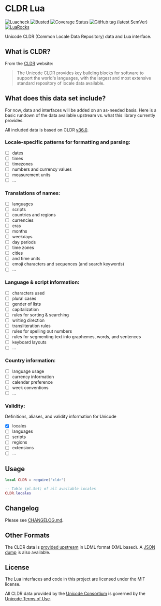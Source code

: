 # CLDR Lua

[![Luacheck](https://github.com/alerque/cldr-lua/workflows/Luacheck/badge.svg)](https://github.com/alerque/cldr-lua/actions)
[![Busted](https://github.com/alerque/cldr-lua/workflows/Busted/badge.svg)](https://github.com/alerque/cldr-lua/actions)
[![Coverage Status](https://coveralls.io/repos/github/alerque/cldr-lua/badge.svg?branch=master)](https://coveralls.io/github/alerque/cldr-lua?branch=master)
[![GitHub tag (latest SemVer)](https://img.shields.io/github/v/tag/alerque/cldr-lua)](https://github.com/alerque/cldr-lua/releases)
[![LuaRocks](https://img.shields.io/luarocks/v/alerque/cldr)](https://luarocks.org/modules/alerque/cldr)

Unicode CLDR (Common Locale Data Repository) data and Lua interface.

## What is CLDR?

From the [CLDR][cldr] website:

> The Unicode CLDR provides key building blocks for software to support the world's languages, with the largest and most extensive standard repository of locale data available.

## What does this data set include?

For now, data and interfaces will be added on an as-needed basis. Here is a basic rundown of the data available upstream vs. what this library currently provides.

All included data is based on CLDR [v36.0][v36].

### Locale-specific patterns for formatting and parsing:

* [ ] dates
* [ ] times
* [ ] timezones
* [ ] numbers and currency values
* [ ] measurement units
* [ ] …

### Translations of names:

* [ ] languages
* [ ] scripts
* [ ] countries and regions
* [ ] currencies
* [ ] eras
* [ ] months
* [ ] weekdays
* [ ] day periods
* [ ] time zones
* [ ] cities
* [ ] and time units
* [ ] emoji characters and sequences (and search keywords)
* [ ] …

### Language & script information:

* [ ] characters used
* [ ] plural cases
* [ ] gender of lists
* [ ] capitalization
* [ ] rules for sorting & searching
* [ ] writing direction
* [ ] transliteration rules
* [ ] rules for spelling out numbers
* [ ] rules for segmenting text into graphemes, words, and sentences
* [ ] keyboard layouts
* [ ] …

### Country information:

* [ ] language usage
* [ ] currency information
* [ ] calendar preference
* [ ] week conventions
* [ ] …

### Validity:

Definitions, aliases, and validity information for Unicode

* [x] locales
* [ ] languages
* [ ] scripts
* [ ] regions
* [ ] extensions
* [ ] …

## Usage

```lua
local CLDR = require("cldr")

-- Table (pl.Set) of all available locales
CLDR.locales
```
## Changelog

Please see [CHANGELOG.md](./CHANGELOG.md).

## Other Formats

The CLDR data is [provided upstream][cldr-gh] in LDML format (XML based). A [JSON dump][cldr-json] is also available.

## License

The Lua interfaces and code in this project are licensed under the MIT license.

All CLDR data provided by the [Unicode Consortium][uc] is governed by the [Unicode Terms of Use][utou].

 [cldr-gh]: https://github.com/unicode-org/cldr
 [cldr-json]: https://github.com/unicode-cldr/cldr-json
 [cldr]: http://cldr.unicode.org
 [uc]: https://unicode.org/main.html
 [utou]: https://www.unicode.org/copyright.html
 [v36]: http://cldr.unicode.org/index/downloads/cldr-36
